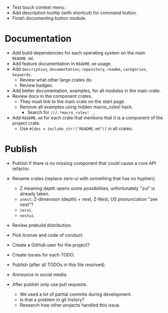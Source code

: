 * Test touch context menu.
* Add description tooltip (with shortcut) for command button.
* Finish documenting button module.

# Documentation

* Add build dependencies for each operating system on the main `README.md`.
* Add feature documentation in `README.md` usage.
* Add `description`, `documentation`, `repository`, `readme`, `caregories`, `keywords`.
    - Review what other large crates do.
    - Review badges.
* Add better documentation, examples, for all modules in the main crate.
* Review docs in the component crates.
    - They must link to the main crate on the start page.
    - Remove all examples using hidden macro_rules! hack.
        - Search for `///.*macro_rules! _`.
* Add `README.md` for each crate that mentions that it is a component of the project crate.
    - Use `#[doc = include_str!("README.md")]` in all crates.

# Publish

* Publish if there is no missing component that could cause a core API refactor.

* Rename crates (replace zero-ui with something that has no hyphen). 
    - Z meaning depth opens some possibilities, unfortunately "zui" is already taken.
    - `znest`: Z-dimension (depth) + nest, Z-Nest, US pronunciation "zee nest"? 
    - `zerui`.
    - `nestui`.

* Review prebuild distribution.
* Pick license and code of conduct.
* Create a GitHub user for the project?
* Create issues for each TODO.

* Publish (after all TODOs in this file resolved).
* Announce in social media.

* After publish only use pull requests.
    - We used a lot of partial commits during development.
    - Is that a problem in git history?
    - Research how other projects handled this issue.